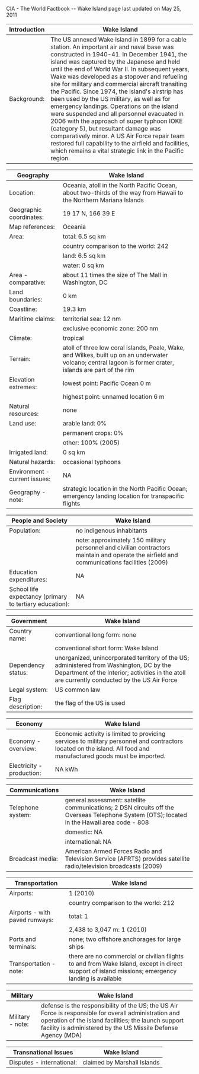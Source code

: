 CIA - The World Factbook -- Wake Island
page last updated on May 25, 2011


| Introduction | Wake Island |
| --- | --- |
| Background: | The US annexed Wake Island in 1899 for a cable station. An important air and naval base was constructed in 1940-41. In December 1941, the island was captured by the Japanese and held until the end of World War II. In subsequent years, Wake was developed as a stopover and refueling site for military and commercial aircraft transiting the Pacific. Since 1974, the island's airstrip has been used by the US military, as well as for emergency landings. Operations on the island were suspended and all personnel evacuated in 2006 with the approach of super typhoon IOKE (category 5), but resultant damage was comparatively minor. A US Air Force repair team restored full capability to the airfield and facilities, which remains a vital strategic link in the Pacific region. |


| Geography | Wake Island |
| --- | --- |
| Location: | Oceania, atoll in the North Pacific Ocean, about two-thirds of the way from Hawaii to the Northern Mariana Islands |
| Geographic coordinates: | 19 17 N, 166 39 E |
| Map references: | Oceania |
| Area: | total: 6.5 sq km |
| | country comparison to the world: 242 |
| | land: 6.5 sq km |
| | water: 0 sq km |
| Area - comparative: | about 11 times the size of The Mall in Washington, DC |
| Land boundaries: | 0 km |
| Coastline: | 19.3 km |
| Maritime claims: | territorial sea: 12 nm |
| | exclusive economic zone: 200 nm |
| Climate: | tropical |
| Terrain: | atoll of three low coral islands, Peale, Wake, and Wilkes, built up on an underwater volcano; central lagoon is former crater, islands are part of the rim |
| Elevation extremes: | lowest point: Pacific Ocean 0 m |
| | highest point: unnamed location 6 m |
| Natural resources: | none |
| Land use: | arable land: 0% |
| | permanent crops: 0% |
| | other: 100% (2005) |
| Irrigated land: | 0 sq km |
| Natural hazards: | occasional typhoons |
| Environment - current issues: | NA |
| Geography - note: | strategic location in the North Pacific Ocean; emergency landing location for transpacific flights |


| People and Society | Wake Island |
| --- | --- |
| Population: | no indigenous inhabitants |
| | note: approximately 150 military personnel and civilian contractors maintain and operate the airfield and communications facilities (2009) |
| Education expenditures: | NA |
| School life expectancy (primary to tertiary education): | NA |


| Government | Wake Island |
| --- | --- |
| Country name: | conventional long form: none |
| | conventional short form: Wake Island |
| Dependency status: | unorganized, unincorporated territory of the US; administered from Washington, DC by the Department of the Interior; activities in the atoll are currently conducted by the US Air Force |
| Legal system: | US common law |
| Flag description: | the flag of the US is used |


| Economy | Wake Island |
| --- | --- |
| Economy - overview: | Economic activity is limited to providing services to military personnel and contractors located on the island. All food and manufactured goods must be imported. |
| Electricity - production: | NA kWh |


| Communications | Wake Island |
| --- | --- |
| Telephone system: | general assessment: satellite communications; 2 DSN circuits off the Overseas Telephone System (OTS); located in the Hawaii area code - 808 |
| | domestic: NA |
| | international: NA |
| Broadcast media: | American Armed Forces Radio and Television Service (AFRTS) provides satellite radio/television broadcasts (2009) |


| Transportation | Wake Island |
| --- | --- |
| Airports: | 1 (2010) |
| | country comparison to the world: 212 |
| Airports - with paved runways: | total: 1 |
| | 2,438 to 3,047 m: 1 (2010) |
| Ports and terminals: | none; two offshore anchorages for large ships |
| Transportation - note: | there are no commercial or civilian flights to and from Wake Island, except in direct support of island missions; emergency landing is available |


| Military | Wake Island |
| --- | --- |
| Military - note: | defense is the responsibility of the US; the US Air Force is responsible for overall administration and operation of the island facilities; the launch support facility is administered by the US Missile Defense Agency (MDA) |


| Transnational Issues | Wake Island |
| --- | --- |
| Disputes - international: | claimed by Marshall Islands |
